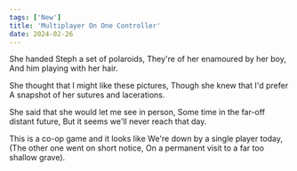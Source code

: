 ```yaml
---
tags: ['New']
title: 'Multiplayer On One Controller'
date: 2024-02-26
---
```


She handed Steph a set of polaroids,
They're of her enamoured by her boy,
And him playing with her hair.

She thought that I might like these pictures,
Though she knew that I'd prefer
A snapshot of her sutures and lacerations.

She said that she would let me see in person,
Some time in the far-off distant future,
But it seems we'll never reach that day.

This is a co-op game and it looks like
We're down by a single player today,
(The other one went on short notice,
On a permanent visit to a far too shallow grave).
